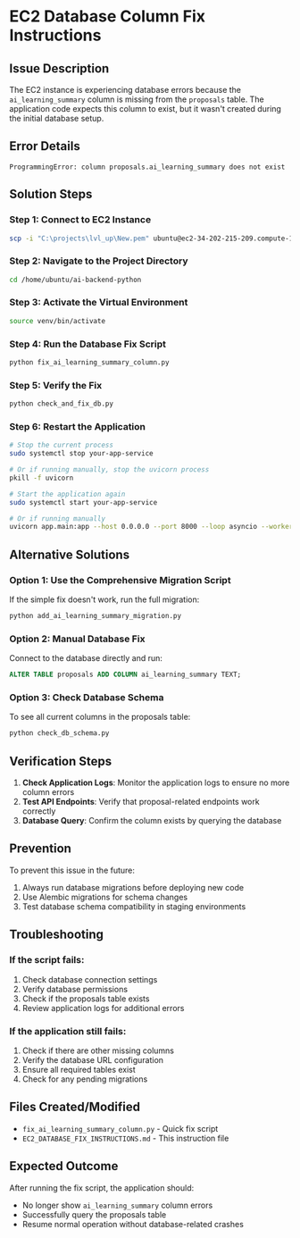 # EC2 Database Column Fix Instructions

## Issue Description
The EC2 instance is experiencing database errors because the `ai_learning_summary` column is missing from the `proposals` table. The application code expects this column to exist, but it wasn't created during the initial database setup.

## Error Details
```
ProgrammingError: column proposals.ai_learning_summary does not exist
```

## Solution Steps

### Step 1: Connect to EC2 Instance
```bash
scp -i "C:\projects\lvl_up\New.pem" ubuntu@ec2-34-202-215-209.compute-1.amazonaws.com:/home/ubuntu/ai-backend-python/
```

### Step 2: Navigate to the Project Directory
```bash
cd /home/ubuntu/ai-backend-python
```

### Step 3: Activate the Virtual Environment
```bash
source venv/bin/activate
```

### Step 4: Run the Database Fix Script
```bash
python fix_ai_learning_summary_column.py
```

### Step 5: Verify the Fix
```bash
python check_and_fix_db.py
```

### Step 6: Restart the Application
```bash
# Stop the current process
sudo systemctl stop your-app-service

# Or if running manually, stop the uvicorn process
pkill -f uvicorn

# Start the application again
sudo systemctl start your-app-service

# Or if running manually
uvicorn app.main:app --host 0.0.0.0 --port 8000 --loop asyncio --workers 1
```

## Alternative Solutions

### Option 1: Use the Comprehensive Migration Script
If the simple fix doesn't work, run the full migration:
```bash
python add_ai_learning_summary_migration.py
```

### Option 2: Manual Database Fix
Connect to the database directly and run:
```sql
ALTER TABLE proposals ADD COLUMN ai_learning_summary TEXT;
```

### Option 3: Check Database Schema
To see all current columns in the proposals table:
```bash
python check_db_schema.py
```

## Verification Steps

1. **Check Application Logs**: Monitor the application logs to ensure no more column errors
2. **Test API Endpoints**: Verify that proposal-related endpoints work correctly
3. **Database Query**: Confirm the column exists by querying the database

## Prevention
To prevent this issue in the future:
1. Always run database migrations before deploying new code
2. Use Alembic migrations for schema changes
3. Test database schema compatibility in staging environments

## Troubleshooting

### If the script fails:
1. Check database connection settings
2. Verify database permissions
3. Check if the proposals table exists
4. Review application logs for additional errors

### If the application still fails:
1. Check if there are other missing columns
2. Verify the database URL configuration
3. Ensure all required tables exist
4. Check for any pending migrations

## Files Created/Modified
- `fix_ai_learning_summary_column.py` - Quick fix script
- `EC2_DATABASE_FIX_INSTRUCTIONS.md` - This instruction file

## Expected Outcome
After running the fix script, the application should:
- No longer show `ai_learning_summary` column errors
- Successfully query the proposals table
- Resume normal operation without database-related crashes 